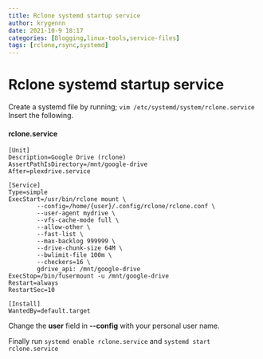 ```yaml
---
title: Rclone systemd startup service 
author: krygennn
date: 2021-10-9 18:17
categories: [Blogging,linux-tools,service-files]
tags: [rclone,rsync,systemd]
---
```

# Rclone systemd startup service 

Create a systemd file by running;
`vim /etc/systemd/system/rclone.service`
Insert the following.
#### rclone.service
```
[Unit]
Description=Google Drive (rclone)
AssertPathIsDirectory=/mnt/google-drive
After=plexdrive.service

[Service]
Type=simple
ExecStart=/usr/bin/rclone mount \
        --config=/home/{user}/.config/rclone/rclone.conf \
        --user-agent mydrive \
        --vfs-cache-mode full \
        --allow-other \
        --fast-list \
        --max-backlog 999999 \
        --drive-chunk-size 64M \
        --bwlimit-file 100m \
        --checkers=16 \
        gdrive_api: /mnt/google-drive
ExecStop=/bin/fusermount -u /mnt/google-drive
Restart=always
RestartSec=10

[Install]
WantedBy=default.target
```
Change the **user** field in **--config** with your personal user name.

Finally run `systemd enable rclone.service` and `systemd start rclone.service`

